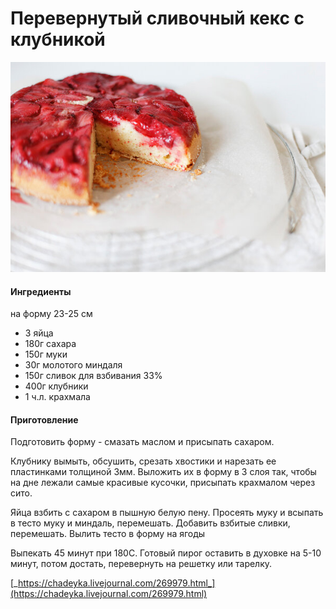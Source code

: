 # Перевернутый сливочный кекс с клубникой

![Перевернутый сливочный кекс с клубникой](../../pics/10_497935.jpg)

#### Ингредиенты

на форму 23-25 см

* 3 яйца
* 180г сахара
* 150г муки
* 30г молотого миндаля
* 150г сливок для взбивания 33%
* 400г клубники
* 1 ч.л. крахмала

#### Приготовление

Подготовить форму - смазать маслом и присыпать сахаром.

Клубнику вымыть, обсушить, срезать хвостики и нарезать ее пластинками толщиной 3мм. Выложить их в форму в 3 слоя так, чтобы на дне лежали самые красивые кусочки, присыпать крахмалом через сито.

Яйца взбить с сахаром в пышную белую пену. Просеять муку и всыпать в тесто муку и миндаль, перемешать. Добавить взбитые сливки, перемешать. Вылить тесто в форму на ягоды

Выпекать 45 минут при 180С. Готовый пирог оставить в духовке на 5-10 минут, потом достать, перевернуть на решетку или тарелку.

[_https://chadeyka.livejournal.com/269979.html_](https://chadeyka.livejournal.com/269979.html)
